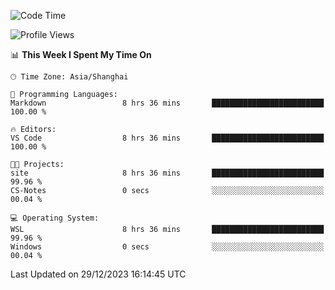 <!--START_SECTION:waka-->
![Code Time](http://img.shields.io/badge/Code%20Time-1%2C441%20hrs%2026%20mins-blue)

![Profile Views](http://img.shields.io/badge/Profile%20Views-0-blue)

📊 **This Week I Spent My Time On** 

```text
🕑︎ Time Zone: Asia/Shanghai

💬 Programming Languages: 
Markdown                 8 hrs 36 mins       █████████████████████████   100.00 % 

🔥 Editors: 
VS Code                  8 hrs 36 mins       █████████████████████████   100.00 % 

🐱‍💻 Projects: 
site                     8 hrs 36 mins       █████████████████████████   99.96 % 
CS-Notes                 0 secs              ░░░░░░░░░░░░░░░░░░░░░░░░░   00.04 % 

💻 Operating System: 
WSL                      8 hrs 36 mins       █████████████████████████   99.96 % 
Windows                  0 secs              ░░░░░░░░░░░░░░░░░░░░░░░░░   00.04 % 
```


 Last Updated on 29/12/2023 16:14:45 UTC
<!--END_SECTION:waka-->